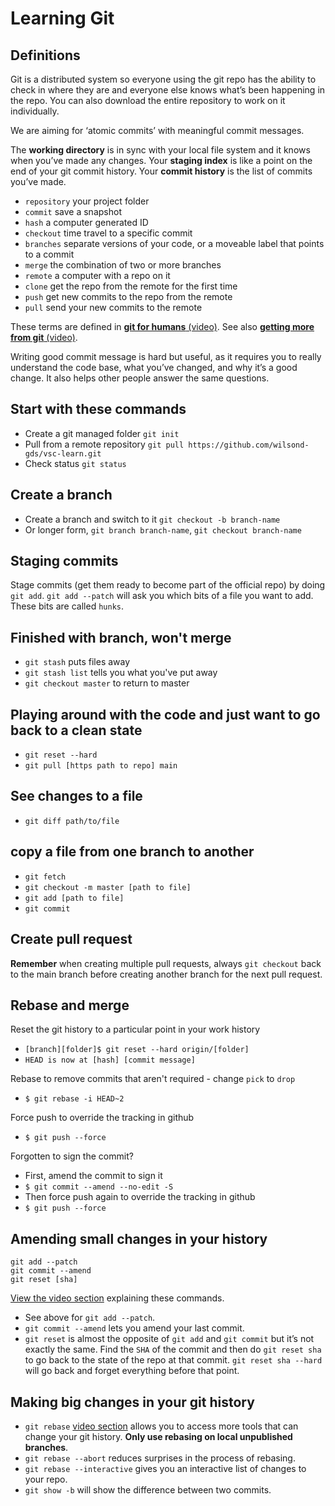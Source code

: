 # Learning Git 

## Definitions

Git is a distributed system so everyone using the git repo has the ability to check in where they are and everyone else knows what’s been happening in the repo. You can also download the entire repository to work on it individually.

We are aiming for ‘atomic commits’ with meaningful commit messages.

The **working directory** is in sync with your local file system and it knows when you’ve made any changes. Your **staging index** is like a point on the end of your git commit history. Your **commit history** is the list of commits you’ve made.

* `repository` your project folder
* `commit` save a snapshot
* `hash` a computer generated ID
* `checkout` time travel to a specific commit
* `branches` separate versions of your code, or a moveable label that points to a commit
* `merge` the combination of two or more branches
* `remote` a computer with a repo on it
* `clone` get the repo from the remote for the first time
* `push` get new commits to the repo from the remote
* `pull` send your new commits to the remote

These terms are defined in [**git for humans** (video)](https://www.youtube.com/watch?v=eWxxfttcMts&t=1s). See also [**getting more from git** (video)](https://www.youtube.com/watch?v=FQ4IdcrOUz0).

Writing good commit message is hard but useful, as it requires you to really understand the code base, what you’ve changed, and why it’s a good change. It also helps other people answer the same questions.

## Start with these commands

* Create a git managed folder `git init`
* Pull from a remote repository `git pull https://github.com/wilsond-gds/vsc-learn.git`
* Check status `git status`

## Create a branch

* Create a branch and switch to it `git checkout -b branch-name`
* Or longer form, `git branch branch-name`, `git checkout branch-name`

## Staging commits

Stage commits (get them ready to become part of the official repo) by doing `git add`. `git add --patch` will ask you which bits of a file you want to add. These bits are called `hunks`.

## Finished with branch, won't merge

* `git stash` puts files away
* `git stash list` tells you what you've put away
* `git checkout master` to return to master

## Playing around with the code and just want to go back to a clean state

* `git reset --hard`
* `git pull [https path to repo] main`

## See changes to a file

* `git diff path/to/file`

## copy a file from one branch to another

* `git fetch`
* `git checkout -m master [path to file]`
* `git add [path to file]`
* `git commit`


## Create pull request

**Remember** when creating multiple pull requests, always `git checkout` back to the main branch before creating another branch for the next pull request.

## Rebase and merge

Reset the git history to a particular point in your work history
* `[branch][folder]$ git reset --hard origin/[folder]`  
* `HEAD is now at [hash] [commit message]`

Rebase to remove commits that aren't required - change `pick` to `drop`
* `$ git rebase -i HEAD~2`

Force push to override the tracking in github
* `$ git push --force`

Forgotten to sign the commit? 
* First, amend the commit to sign it
* `$ git commit --amend --no-edit -S`
* Then force push again to override the tracking in github
* `$ git push --force`

## Amending small changes in your history

```
git add --patch
git commit --amend
git reset [sha]
```

[View the video section](https://youtu.be/FQ4IdcrOUz0?t=1463) explaining these commands. 

* See above for `git add --patch`. 
* `git commit --amend` lets you amend your last commit. 
* `git reset` is almost the opposite of `git add` and `git commit` but it’s not exactly the same. Find the `SHA` of the commit and then do `git reset sha` to go back to the state of the repo at that commit. `git reset sha --hard` will go back and forget everything before that point.

## Making big changes in your git history

* `git rebase` [video section](https://youtu.be/FQ4IdcrOUz0?t=1866) allows you to access more tools that can change your git history. **Only use rebasing on local unpublished branches**.
* `git rebase --abort` reduces surprises in the process of rebasing.
* `git rebase --interactive` gives you an interactive list of changes to your repo. 
* `git show -b` will show the difference between two commits.
